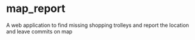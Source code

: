 # map_report
A web application to find missing shopping trolleys and report the location and leave commits on map
